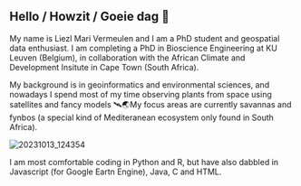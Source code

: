 ## Hello / Howzit / Goeie dag 👋
My name is Liezl Mari Vermeulen and I am a PhD student and geospatial data enthusiast. I am completing a PhD in Bioscience Engineering at KU Leuven (Belgium), in collaboration with the African Climate and Development Insitute in Cape Town (South Africa).

My background is in geoinformatics and environmental sciences, and nowadays I spend most of my time observing plants from space using satellites and fancy models 🛰️🌏My focus areas are currently savannas and fynbos (a special kind of Mediteranean ecosystem only found in South Africa). 

![20231013_124354](https://github.com/user-attachments/assets/06ea6e55-bd79-45eb-97e2-8b136db66bff)

I am most comfortable coding in Python and R, but have also dabbled in Javascript (for Google Eartn Engine), Java, C and HTML. 
